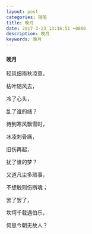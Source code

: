 ```yaml
---
layout: post
categories: 随笔
title: 晚月
date: 2017-3-23 13:36:51 +0800
description: 晚月
keywords: 晚月
---
```


#### 晚月

轻风细雨秋凉意，

枯叶随风去，

冷了心头，

乱了谁的绪？

待到寒风飘雪时，

冰凌刺骨痛，

旧伤再起，

扰了谁的梦？

又道凡尘多琐事，

不想触则伤断魂；

罢了罢了，

坎坷千载遇伯乐，

何思今朝无故人？
